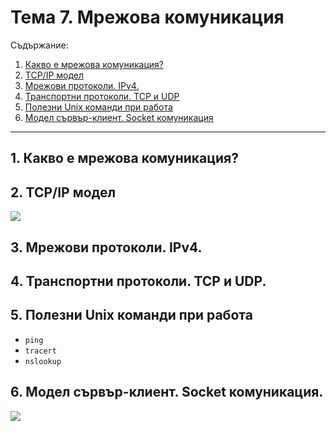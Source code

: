 # Тема 7. Мрежова комуникация
Съдържание:

1. [Какво е мрежова комуникация?](#1-какво-е-мрежова-комуникация)
2. [TCP/IP модел](#2-tcpip-модел)
3. [Мрежови протоколи. IPv4.](#3-мрежови-протоколи-ipv4)
4. [Транспортни протоколи. TCP и UDP](#4-транспортни-протоколи-tcp-и-udp)
5. [Полезни Unix команди при работа](#5-полезни-unix-команди-при-работа)
6. [Модел сървър-клиент. Socket комуникация](#6-модел-сървър-клиент-socket-комуникация)
---

## 1. Какво е мрежова комуникация?

## 2. TCP/IP модел
![](https://media.geeksforgeeks.org/wp-content/uploads/20230417045622/OSI-vs-TCP-vs-Hybrid-2.webp)

## 3. Мрежови протоколи. IPv4.

## 4. Транспортни протоколи. TCP и UDP.

## 5. Полезни Unix команди при работа
- `ping`
- `tracert`
- `nslookup`

## 6. Модел сървър-клиент. Socket комуникация.
![](https://media.geeksforgeeks.org/wp-content/uploads/20220330131350/StatediagramforserverandclientmodelofSocketdrawio2-448x660.png)
